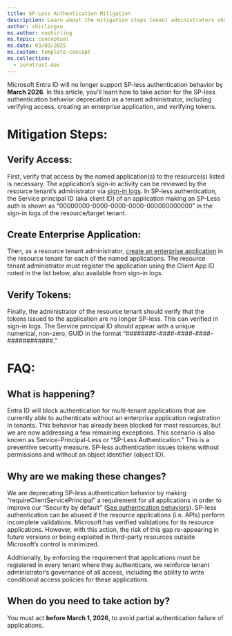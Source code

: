 ```yaml
---
title: SP-Less Authentication Mitigation
description: Learn about the mitigation steps tenant administrators should perform for SP-less authentication behavior deprecation including verifying access, creating an enterprise application, and verifying tokens.
author: shirlingxu
ms.author: xushirling
ms.topic: conceptual
ms.date: 03/03/2025
ms.custom: template-concept
ms.collection:
  - zerotrust-dev
---
```


Microsoft Entra ID will no longer support SP-less authentication behavior by **March 2026**. In this article, you'll learn how to take action for the SP-less authentication behavior deprecation as a tenant administrator, 
including verifying access, creating an enterprise application, and verifying tokens.

# Mitigation Steps:

## Verify Access:
First, verify that access by the named application(s) to the resource(s) listed is necessary. The application’s sign-in activity can be reviewed by the resource tenant’s administrator via [sign-in logs](https://learn.microsoft.com/en-us/entra/identity/monitoring-health/concept-sign-ins). In SP-less 
authentication, the Service principal ID (aka client ID) of an application making an SP-Less auth is shown as “00000000-0000-0000-0000-000000000000” in the sign-in logs of the resource/target tenant.  

## Create Enterprise Application:
Then, as a resource tenant administrator, [create an enterprise application](https://learn.microsoft.com/en-us/entra/identity/enterprise-apps/create-service-principal-cross-tenant?pivots=msgraph-powershell) in the resource tenant for each of the named applications. The resource tenant administrator must
register the application using the Client App ID noted in the list below, also available from sign-in logs.

## Verify Tokens:
Finally, the administrator of the resource tenant should verify that the tokens issued to the application are no longer SP-less. This can verified in sign-in logs. The Service principal ID should appear with a unique 
numerical, non-zero, GUID in the format “########-####-####-####-############.”

# FAQ:

## What is happening?
Entra ID will block authentication for multi-tenant applications that are currently able to authenticate without an enterprise application registration in tenants.  This behavior has already been blocked for most resources, 
but we are now addressing a few remaining exceptions. This scenario is also known as Service-Principal-Less or “SP-Less Authentication.” This is a preventive security measure. SP-less authentication issues tokens without 
permissions and without an object identifier (object ID). 

## Why are we making these changes?
We are deprecating SP-less authentication behavior by making “requireClientServicePrincipal” a requirement for all applications in order to improve our “Security by default” 
([See authentication behaviors](https://learn.microsoft.com/en-us/graph/api/resources/authenticationbehaviors?view=graph-rest-beta&preserve-view=true)).  SP-less 
authentication can be abused if the resource applications (i.e. APIs) perform incomplete validations.  Microsoft has verified validations for its resource applications. However, with this action, the risk of this gap re-appearing in future versions or being exploited in third-party resources outside Microsoft’s control is minimized. 

Additionally, by enforcing the requirement that applications must be registered in every tenant where they authenticate, we reinforce tenant administrator’s governance of all access, including the ability to write conditional access policies for these applications. 

## When do you need to take action by? 
You must act **before March 1, 2026**, to avoid partial authentication failure of applications. 


